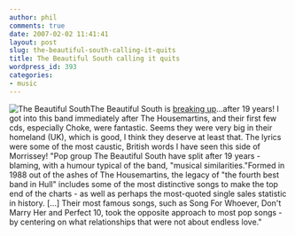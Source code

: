```yaml
---
author: phil
comments: true
date: 2007-02-02 11:41:41
layout: post
slug: the-beautiful-south-calling-it-quits
title: The Beautiful South calling it quits
wordpress_id: 393
categories:
- music
---
```


![The Beautiful South](http://fak3r.com/wp-content/uploads/2007/02/beau_south1203.jpg)The Beautiful South is [breaking up](http://news.bbc.co.uk/1/hi/entertainment/6320709.stm)...after 19 years!  I got into this band immediately after The Housemartins, and their first few cds, especially Choke, were fantastic.  Seems they were very big in their homeland (UK), which is good, I think they deserve at least that.  The lyrics were some of the most caustic, British words I have seen this side of Morrissey!  "Pop group The Beautiful South have split after 19 years - blaming, with a humour typical of the band, "musical similarities."Formed in 1988 out of the ashes of The Housemartins, the legacy of "the fourth best band in Hull" includes some of the most distinctive songs to make the top end of the charts - as well as perhaps the most-quoted single sales statistic in history. [...] Their most famous songs, such as Song For Whoever, Don't Marry Her and Perfect 10, took the opposite approach to most pop songs - by centering on what relationships that were not about endless love."

